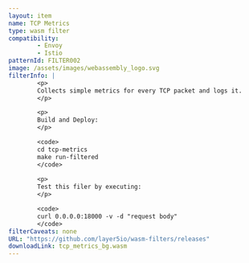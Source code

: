 ```yaml
---
layout: item
name: TCP Metrics
type: wasm filter
compatibility:
        - Envoy
        - Istio
patternId: FILTER002
image: /assets/images/webassembly_logo.svg
filterInfo: |
        <p>
        Collects simple metrics for every TCP packet and logs it.
        </p>

        <p>
        Build and Deploy:
        </p>

        <code>
        cd tcp-metrics
        make run-filtered
        </code>
        
        <p>
        Test this filer by executing:
        </p>

        <code>
        curl 0.0.0.0:18000 -v -d "request body"
        </code>
filterCaveats: none
URL: "https://github.com/layer5io/wasm-filters/releases"
downloadLink: tcp_metrics_bg.wasm
---
```

